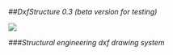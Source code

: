 ##*DxfStructure 0.3 (beta version for testing)*

![](logo.png)

###*Structural engineering dxf drawing system*